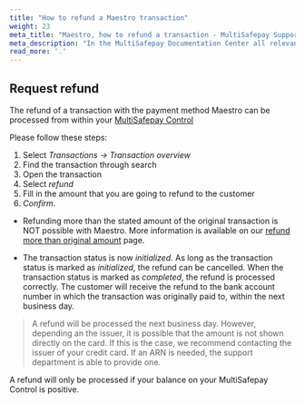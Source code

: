```yaml
---
title: "How to refund a Maestro transaction"
weight: 23
meta_title: "Maestro, how to refund a transaction - MultiSafepay Support"
meta_description: "In the MultiSafepay Documentation Center all relevant information regarding our Plugins and API. As well as Support pages for Payment Method, Tools and General Questions. You can also find the contact details of our Support Team and Integration Team."
read_more: '.'
---
```

## Request refund
The refund of a transaction with the payment method Maestro can be processed from within your [MultiSafepay Control](https://merchant.multisafepay.com)

Please follow these steps:

1. Select _Transactions -> Transaction overview_
2. Find the transaction through search
3. Open the transaction
4. Select _refund_
5. Fill in the amount that you are going to refund to the customer
6. _Confirm_.

* Refunding more than the stated amount of the original transaction is NOT possible with Maestro. More information is available on our [refund more than original amount](/faq/finance/refund-more-than-original-amount/) page.

* The transaction status is now _initialized_. As long as the transaction status is marked as _initialized_, the refund can be cancelled. When the transaction status is marked as _completed_, the refund is processed correctly. The customer will receive the refund to the bank account number in which the transaction was originally paid to, within the next business day.

> A refund will be processed the next business day. However, depending an the issuer, it is possible that the amount is not shown directly on the card. If this is the case, we recommend contacting the issuer of your credit card. If an ARN is needed, the support department is able to provide one. 

A refund will only be processed if your balance on your MultiSafepay Control is positive.
